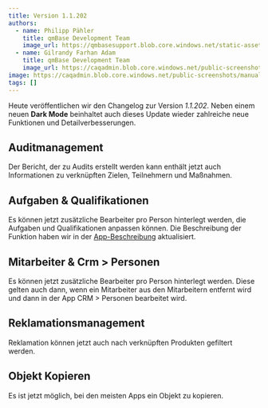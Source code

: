 ```yaml
---
title: Version 1.1.202
authors:
  - name: Philipp Pähler
    title: qmBase Development Team
    image_url: https://qmbasesupport.blob.core.windows.net/static-assets/img/persons/paehler_round.png
  - name: Gilrandy Farhan Adam
    title: qmBase Development Team
    image_url: https://caqadmin.blob.core.windows.net/public-screenshots/manual-screenshots/gilrand-profile-picture.jpg
image: https://caqadmin.blob.core.windows.net/public-screenshots/manual-screenshots/Screenshot%202024-05-31%20darkModeIntor.png
tags: []
---
```


Heute veröffentlichen wir den Changelog zur Version _1.1.202_. Neben einem neuen **Dark Mode** beinhaltet auch dieses Update wieder zahlreiche neue Funktionen und Detailverbesserungen.

<!--truncate-->

## Auditmanagement

Der Bericht, der zu Audits erstellt werden kann enthält jetzt auch Informationen zu verknüpften Zielen, Teilnehmern und Maßnahmen.

## Aufgaben & Qualifikationen

Es können jetzt zusätzliche Bearbeiter pro Person hinterlegt werden, die Aufgaben und Qualifikationen anpassen können. Die Beschreibung der Funktion haben wir in der [App-Beschreibung](/docs/apps/aufgaben-und-qualifikationen) aktualisiert.

## Mitarbeiter & Crm > Personen

Es können jetzt zusätzliche Bearbeiter pro Person hinterlegt werden. Diese gelten auch dann, wenn ein Mitarbeiter aus den Mitarbeitern entfernt wird und dann in der App CRM > Personen bearbeitet wird.

## Reklamationsmanagement

Reklamation können jetzt auch nach verknüpften Produkten gefiltert werden.

## Objekt Kopieren

Es ist jetzt möglich, bei den meisten Apps ein Objekt zu kopieren.
